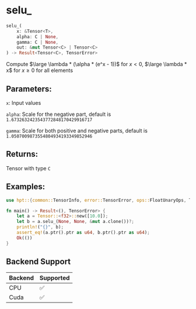 # selu_
```rust
selu_(
    x: &Tensor<T>, 
    alpha: C | None, 
    gamma: C | None,
    out: &mut Tensor<C> | Tensor<C>
) -> Result<Tensor<C>, TensorError>
```
Compute $\large \lambda * (\alpha * (e^x - 1))$ for $x < 0$, $\large \lambda * x$ for $x \geq 0$ for all elements

## Parameters:
`x`: Input values

`alpha`: Scale for the negative part, default is `1.6732632423543772848170429916717`

`gamma`: Scale for both positive and negative parts, default is `1.0507009873554804934193349852946`

## Returns:
Tensor with type `C`

## Examples:
```rust
use hpt::{common::TensorInfo, error::TensorError, ops::FloatUnaryOps, Tensor};

fn main() -> Result<(), TensorError> {
    let a = Tensor::<f32>::new([10.0]);
    let b = a.selu_(None, None, &mut a.clone())?;
    println!("{}", b);
    assert_eq!(a.ptr().ptr as u64, b.ptr().ptr as u64);
    Ok(())
}
```
## Backend Support
| Backend | Supported |
|---------|-----------|
| CPU     | ✅         |
| Cuda    | ✅        |